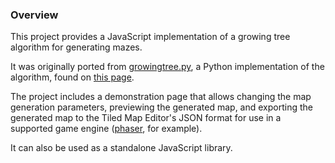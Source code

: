 ### Overview ###

This project provides a JavaScript implementation of a growing tree algorithm for generating mazes.

It was originally ported from [growingtree.py](http://pcg.wdfiles.com/local--files/pcg-algorithm%3Amaze/growingtree.py),
a Python implementation of the algorithm, found on [this page](http://pcg.wikidot.com/pcg-algorithm:maze).

The project includes a demonstration page that allows changing the map
generation parameters, previewing the generated map, and exporting the
generated map to the Tiled Map Editor's JSON format for use in a supported game
engine ([phaser](http://phaser.io), for example).

It can also be used as a standalone JavaScript library.
